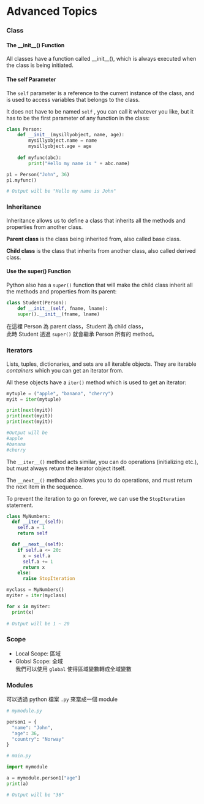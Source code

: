 # Advanced Topics

### Class

#### The \_\_init\_\_() Function

All classes have a function called \_\_init\_\_(), which is always executed when the class is being initiated.

#### The self Parameter

The `self` parameter is a reference to the current instance of the class, and is used to access variables that belongs to the class.

It does not have to be named `self` , you can call it whatever you like, but it has to be the first parameter of any function in the class:

```python
class Person:
    def __init__(mysillyobject, name, age):
        mysillyobject.name = name
        mysillyobject.age = age
    
    def myfunc(abc):
        print("Hello my name is " + abc.name)

p1 = Person("John", 36)
p1.myfunc()

# Output will be "Hello my name is John"
```

### Inheritance

Inheritance allows us to define a class that inherits all the methods and properties from another class.

**Parent class** is the class being inherited from, also called base class.

**Child class** is the class that inherits from another class, also called derived class.

#### Use the super() Function

Python also has a `super()` function that will make the child class inherit all the methods and properties from its parent:

```python
class Student(Person):
    def __init__(self, fname, lname):
    super().__init__(fname, lname)
```

在這裡 Person 為 parent class，Student 為 child class，\
此時 Student 透過 `super()` 就會繼承 Person 所有的 method。

### Iterators

Lists, tuples, dictionaries, and sets are all iterable objects. They are iterable _containers_ which you can get an iterator from.

All these objects have a `iter()` method which is used to get an iterator:

```python
mytuple = ("apple", "banana", "cherry")
myit = iter(mytuple)

print(next(myit))
print(next(myit))
print(next(myit))

#Output will be 
#apple
#banana
#cherry
```

The `__iter__()` method acts similar, you can do operations (initializing etc.), but must always return the iterator object itself.

The `__next__()` method also allows you to do operations, and must return the next item in the sequence.

To prevent the iteration to go on forever, we can use the `StopIteration` statement.

```python
class MyNumbers:
  def __iter__(self):
    self.a = 1
    return self

  def __next__(self):
    if self.a <= 20:
      x = self.a
      self.a += 1
      return x
    else:
      raise StopIteration

myclass = MyNumbers()
myiter = iter(myclass)

for x in myiter:
  print(x)
  
# Output will be 1 ~ 20
```

### Scope

* Local Scope: 區域
* Globsl Scope: 全域\
  我們可以使用 `global` 使得區域變數轉成全域變數

### Modules

可以透過 python 檔案 `.py` 來當成一個 module

```python
# mymodule.py

person1 = {
  "name": "John",
  "age": 36,
  "country": "Norway"
}
```

```python
# main.py

import mymodule

a = mymodule.person1["age"]
print(a)

# Output will be "36"
```

